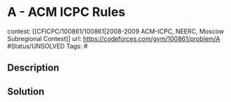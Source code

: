 # A - ACM ICPC Rules

contest: [[CFICPC/100861/100861|2008-2009 ACM-ICPC, NEERC, Moscow Subregional Contest]]
url: https://codeforces.com/gym/100861/problem/A
#Status/UNSOLVED
Tags: #

## Description

## Solution

